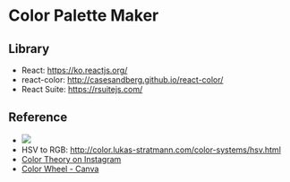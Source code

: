 # Color Palette Maker

## Library
- React: https://ko.reactjs.org/
- react-color: http://casesandberg.github.io/react-color/
- React Suite: https://rsuitejs.com/

## Reference
- ![](https://miro.medium.com/max/1400/1*W30TLUP9avQwyyLfwu7WYA.jpeg)
- HSV to RGB: http://color.lukas-stratmann.com/color-systems/hsv.html
- [Color Theory on Instagram](https://www.unum.la/blog/color-theory-on-instagram)
- [Color Wheel - Canva](https://www.canva.com/colors/color-wheel/)